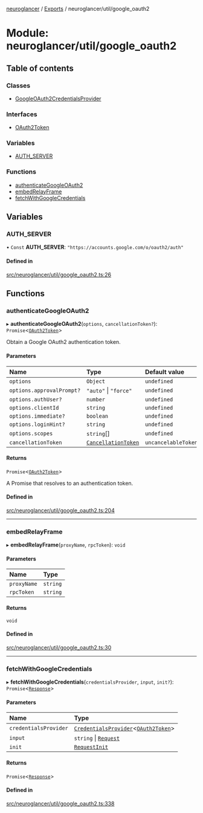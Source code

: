 [neuroglancer](../README.md) / [Exports](../modules.md) / neuroglancer/util/google\_oauth2

# Module: neuroglancer/util/google\_oauth2

## Table of contents

### Classes

- [GoogleOAuth2CredentialsProvider](../classes/neuroglancer_util_google_oauth2.GoogleOAuth2CredentialsProvider.md)

### Interfaces

- [OAuth2Token](../interfaces/neuroglancer_util_google_oauth2.OAuth2Token.md)

### Variables

- [AUTH\_SERVER](neuroglancer_util_google_oauth2.md#auth_server)

### Functions

- [authenticateGoogleOAuth2](neuroglancer_util_google_oauth2.md#authenticategoogleoauth2)
- [embedRelayFrame](neuroglancer_util_google_oauth2.md#embedrelayframe)
- [fetchWithGoogleCredentials](neuroglancer_util_google_oauth2.md#fetchwithgooglecredentials)

## Variables

### AUTH\_SERVER

• `Const` **AUTH\_SERVER**: ``"https://accounts.google.com/o/oauth2/auth"``

#### Defined in

[src/neuroglancer/util/google_oauth2.ts:26](https://github.com/ActiveBrainAtlas2/neuroglancer/blob/91617476/src/neuroglancer/util/google_oauth2.ts#L26)

## Functions

### authenticateGoogleOAuth2

▸ **authenticateGoogleOAuth2**(`options`, `cancellationToken?`): `Promise`<[`OAuth2Token`](../interfaces/neuroglancer_util_google_oauth2.OAuth2Token.md)\>

Obtain a Google OAuth2 authentication token.

#### Parameters

| Name | Type | Default value |
| :------ | :------ | :------ |
| `options` | `Object` | `undefined` |
| `options.approvalPrompt?` | ``"auto"`` \| ``"force"`` | `undefined` |
| `options.authUser?` | `number` | `undefined` |
| `options.clientId` | `string` | `undefined` |
| `options.immediate?` | `boolean` | `undefined` |
| `options.loginHint?` | `string` | `undefined` |
| `options.scopes` | `string`[] | `undefined` |
| `cancellationToken` | [`CancellationToken`](../interfaces/neuroglancer_util_cancellation.CancellationToken.md) | `uncancelableToken` |

#### Returns

`Promise`<[`OAuth2Token`](../interfaces/neuroglancer_util_google_oauth2.OAuth2Token.md)\>

A Promise that resolves to an authentication token.

#### Defined in

[src/neuroglancer/util/google_oauth2.ts:204](https://github.com/ActiveBrainAtlas2/neuroglancer/blob/91617476/src/neuroglancer/util/google_oauth2.ts#L204)

___

### embedRelayFrame

▸ **embedRelayFrame**(`proxyName`, `rpcToken`): `void`

#### Parameters

| Name | Type |
| :------ | :------ |
| `proxyName` | `string` |
| `rpcToken` | `string` |

#### Returns

`void`

#### Defined in

[src/neuroglancer/util/google_oauth2.ts:30](https://github.com/ActiveBrainAtlas2/neuroglancer/blob/91617476/src/neuroglancer/util/google_oauth2.ts#L30)

___

### fetchWithGoogleCredentials

▸ **fetchWithGoogleCredentials**(`credentialsProvider`, `input`, `init?`): `Promise`<[`Response`](main_module._internal_.md#response)\>

#### Parameters

| Name | Type |
| :------ | :------ |
| `credentialsProvider` | [`CredentialsProvider`](../classes/neuroglancer_credentials_provider.CredentialsProvider.md)<[`OAuth2Token`](../interfaces/neuroglancer_util_google_oauth2.OAuth2Token.md)\> |
| `input` | `string` \| [`Request`](main_module._internal_.md#request) |
| `init` | [`RequestInit`](../interfaces/main_module._internal_.RequestInit.md) |

#### Returns

`Promise`<[`Response`](main_module._internal_.md#response)\>

#### Defined in

[src/neuroglancer/util/google_oauth2.ts:338](https://github.com/ActiveBrainAtlas2/neuroglancer/blob/91617476/src/neuroglancer/util/google_oauth2.ts#L338)

